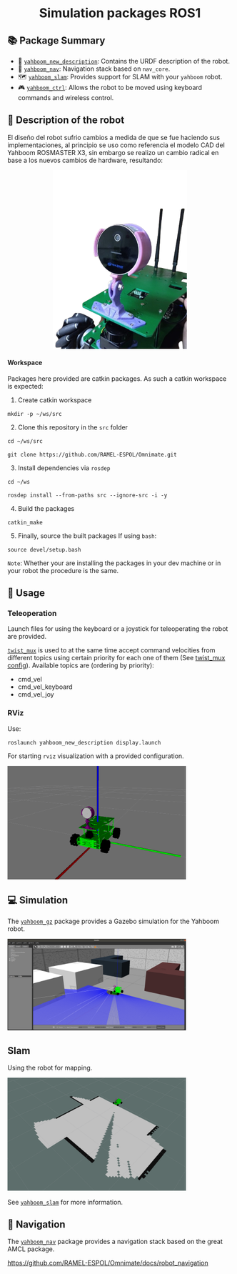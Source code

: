<div align="center">

  # Simulation packages ROS1

</div>

## :books: Package Summary

- :ledger: [`yahboom_new_description`](./Omnimate_ros1/yahboom_new_description): Contains the URDF description of the robot.
- :compass: [`yahboom_nav`](./Omnimate_ros1/yahboom_nav/): Navigation stack based on `nav_core`.
- :world_map: [`yahboom_slam`](./Omnimate_ros1/yahboom_slam/): Provides support for SLAM with your `yahboom` robot.
- :video_game: [`yahboom_ctrl`](./Omnimate_ros1/yahboomcar_ctrl/): Allows the robot to be moved using keyboard commands and wireless control.

## :wrench: Description of the robot
El diseño del robot sufrio cambios a medida de que se fue haciendo sus implementaciones, al principio se uso como referencia el modelo CAD del Yahboom ROSMASTER X3, sin embargo se realizo un cambio radical en base a los nuevos cambios de hardware, resultando:

<p align="center">
  <img src="/docs/robot.png" width=300 />
</p>


#### Workspace

Packages here provided are catkin packages. As such a catkin workspace is expected:

1. Create catkin workspace

```
mkdir -p ~/ws/src
```

2. Clone this repository in the `src` folder

```
cd ~/ws/src
```

```
git clone https://github.com/RAMEL-ESPOL/Omnimate.git
```

3. Install dependencies via `rosdep`

```
cd ~/ws
```

```
rosdep install --from-paths src --ignore-src -i -y
```

4. Build the packages

```
catkin_make
```

5. Finally, source the built packages
   If using `bash`:

```
source devel/setup.bash
```

`Note`: Whether your are installing the packages in your dev machine or in your robot the procedure is the same.

## :rocket: Usage

### Teleoperation

Launch files for using the keyboard or a joystick for teleoperating the robot are provided.

[`twist_mux`](http://wiki.ros.org/twist_mux) is used to at the same time accept command velocities from different topics using certain priority for each one of them (See [twist_mux config](andino_bringup/config/twist_mux.yaml)). Available topics are (ordering by priority):

- cmd_vel
- cmd_vel_keyboard
- cmd_vel_joy

### RViz

Use:

```
roslaunch yahboom_new_description display.launch
```

For starting `rviz` visualization with a provided configuration.

<img src="/docs/rviz_robot.png" width=400/>

## :computer: Simulation

The [`yahboom_gz`](./yahboom_new_description/launch/gazebo.launch) package provides a Gazebo simulation for the Yahboom robot.

<img src="/docs/gazebo_robot.png" width=400/>

## Slam

Using the robot for mapping.

<img src="/docs/slam_robot.png" width=400/>

See [`yahboom_slam`](./yahboom_slam/) for more information.

## :compass: Navigation

The [`yahboom_nav`](./yahboom_nav/launch/navigation.launch) package provides a navigation stack based on the great AMCL package.

https://github.com/RAMEL-ESPOL/Omnimate/docs/robot_navigation